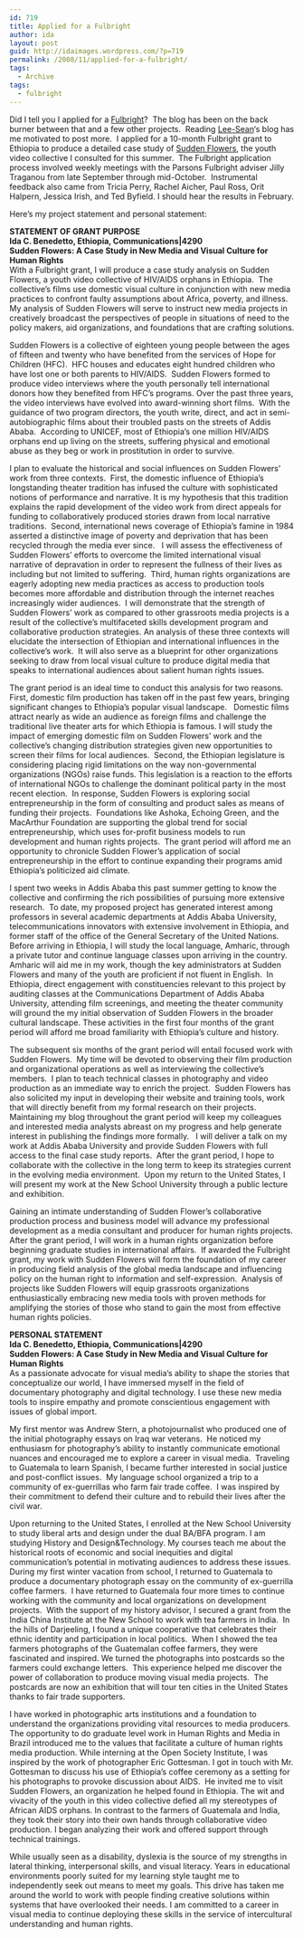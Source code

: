 ```yaml
---
id: 719
title: Applied for a Fulbright
author: ida
layout: post
guid: http://idaimages.wordpress.com/?p=719
permalink: /2008/11/applied-for-a-fulbright/
tags:
  - Archive
tags:
  - fulbright
---
```

Did I tell you I applied for a [Fulbright][1]?  The blog has been on the back burner between that and a few other projects.  Reading [Lee-Sean][2]&#8216;s blog has me motivated to post more.  I applied for a 10-month Fulbright grant to Ethiopia to produce a detailed case study of [Sudden Flowers][3], the youth video collective I consulted for this summer.  The Fulbright application process involved weekly meetings with the Parsons Fulbright adviser Jilly Traganou from late September through mid-October.  Instrumental feedback also came from Tricia Perry, Rachel Aicher, Paul Ross, Orit Halpern, Jessica Irish, and Ted Byfield. I should hear the results in February.

Here&#8217;s my project statement and personal statement:

<!--more-->

**STATEMENT OF GRANT PURPOSE  
Ida C. Benedetto, Ethiopia, Communications|4290  
Sudden Flowers: A Case Study in New Media and Visual Culture for Human Rights**  
With a Fulbright grant, I will produce a case study analysis on Sudden Flowers, a youth video collective of HIV/AIDS orphans in Ethiopia.  The collective’s films use domestic visual culture in conjunction with new media practices to confront faulty assumptions about Africa, poverty, and illness.  My analysis of Sudden Flowers will serve to instruct new media projects in creatively broadcast the perspectives of people in situations of need to the policy makers, aid organizations, and foundations that are crafting solutions.

Sudden Flowers is a collective of eighteen young people between the ages of fifteen and twenty who have benefited from the services of Hope for Children (HFC).  HFC houses and educates eight hundred children who have lost one or both parents to HIV/AIDS.  Sudden Flowers formed to produce video interviews where the youth personally tell international donors how they benefited from HFC’s programs. Over the past three years, the video interviews have evolved into award-winning short films.  With the guidance of two program directors, the youth write, direct, and act in semi-autobiographic films about their troubled pasts on the streets of Addis Ababa.  According to UNICEF, most of Ethiopia’s one million HIV/AIDS orphans end up living on the streets, suffering physical and emotional abuse as they beg or work in prostitution in order to survive.

I plan to evaluate the historical and social influences on Sudden Flowers’ work from three contexts.  First, the domestic influence of Ethiopia’s longstanding theater tradition has infused the culture with sophisticated notions of performance and narrative. It is my hypothesis that this tradition explains the rapid development of the video work from direct appeals for funding to collaboratively produced stories drawn from local narrative traditions.  Second, international news coverage of Ethiopia’s famine in 1984 asserted a distinctive image of poverty and deprivation that has been recycled through the media ever since.   I will assess the effectiveness of Sudden Flowers’ efforts to overcome the limited international visual narrative of depravation in order to represent the fullness of their lives as including but not limited to suffering.  Third, human rights organizations are eagerly adopting new media practices as access to production tools becomes more affordable and distribution through the internet reaches increasingly wider audiences.  I will demonstrate that the strength of Sudden Flowers’ work as compared to other grassroots media projects is a result of the collective’s multifaceted skills development program and collaborative production strategies. An analysis of these three contexts will elucidate the intersection of Ethiopian and international influences in the collective’s work.  It will also serve as a blueprint for other organizations seeking to draw from local visual culture to produce digital media that speaks to international audiences about salient human rights issues.

The grant period is an ideal time to conduct this analysis for two reasons.  First, domestic film production has taken off in the past few years, bringing significant changes to Ethiopia’s popular visual landscape.   Domestic films attract nearly as wide an audience as foreign films and challenge the traditional live theater arts for which Ethiopia is famous. I will study the impact of emerging domestic film on Sudden Flowers’ work and the collective’s changing distribution strategies given new opportunities to screen their films for local audiences.  Second, the Ethiopian legislature is considering placing rigid limitations on the way non-governmental organizations (NGOs) raise funds. This legislation is a reaction to the efforts of international NGOs to challenge the dominant political party in the most recent election.  In response, Sudden Flowers is exploring social entrepreneurship in the form of consulting and product sales as means of funding their projects.  Foundations like Ashoka, Echoing Green, and the MacArthur Foundation are supporting the global trend for social entrepreneurship, which uses for-profit business models to run development and human rights projects.  The grant period will afford me an opportunity to chronicle Sudden Flower’s application of social entrepreneurship in the effort to continue expanding their programs amid Ethiopia’s politicized aid climate.

I spent two weeks in Addis Ababa this past summer getting to know the collective and confirming the rich possibilities of pursuing more extensive research.  To date, my proposed project has generated interest among professors in several academic departments at Addis Ababa University, telecommunications innovators with extensive involvement in Ethiopia, and former staff of the office of the General Secretary of the United Nations. Before arriving in Ethiopia, I will study the local language, Amharic, through a private tutor and continue language classes upon arriving in the country. Amharic will aid me in my work, though the key administrators at Sudden Flowers and many of the youth are proficient if not fluent in English.  In Ethiopia, direct engagement with constituencies relevant to this project by auditing classes at the Communications Department of Addis Ababa University, attending film screenings, and meeting the theater community will ground the my initial observation of Sudden Flowers in the broader cultural landscape. These activities in the first four months of the grant period will afford me broad familiarity with Ethiopia’s culture and history.

The subsequent six months of the grant period will entail focused work with Sudden Flowers.  My time will be devoted to observing their film production and organizational operations as well as interviewing the collective’s members.  I plan to teach technical classes in photography and video production as an immediate way to enrich the project.  Sudden Flowers has also solicited my input in developing their website and training tools, work that will directly benefit from my formal research on their projects.  Maintaining my blog throughout the grant period will keep my colleagues and interested media analysts abreast on my progress and help generate interest in publishing the findings more formally.   I will deliver a talk on my work at Addis Ababa University and provide Sudden Flowers with full access to the final case study reports.  After the grant period, I hope to collaborate with the collective in the long term to keep its strategies current in the evolving media environment.  Upon my return to the United States, I will present my work at the New School University through a public lecture and exhibition.

Gaining an intimate understanding of Sudden Flower’s collaborative production process and business model will advance my professional development as a media consultant and producer for human rights projects. After the grant period, I will work in a human rights organization before beginning graduate studies in international affairs.  If awarded the Fulbright grant, my work with Sudden Flowers will form the foundation of my career in producing field analysis of the global media landscape and influencing policy on the human right to information and self-expression.  Analysis of projects like Sudden Flowers will equip grassroots organizations enthusiastically embracing new media tools with proven methods for amplifying the stories of those who stand to gain the most from effective human rights policies.

**PERSONAL STATEMENT  
Ida C. Benedetto, Ethiopia, Communications|4290  
Sudden Flowers: A Case Study in New Media and Visual Culture for Human Rights**  
As a passionate advocate for visual media’s ability to shape the stories that conceptualize our world, I have immersed myself in the field of documentary photography and digital technology. I use these new media tools to inspire empathy and promote conscientious engagement with issues of global import.

My first mentor was Andrew Stern, a photojournalist who produced one of the initial photography essays on Iraq war veterans.  He noticed my enthusiasm for photography’s ability to instantly communicate emotional nuances and encouraged me to explore a career in visual media.  Traveling to Guatemala to learn Spanish, I became further interested in social justice and post-conflict issues.  My language school organized a trip to a community of ex-guerrillas who farm fair trade coffee.  I was inspired by their commitment to defend their culture and to rebuild their lives after the civil war.

Upon returning to the United States, I enrolled at the New School University to study liberal arts and design under the dual BA/BFA program. I am studying History and Design&Technology. My courses teach me about the historical roots of economic and social inequities and digital communication’s potential in motivating audiences to address these issues.  During my first winter vacation from school, I returned to Guatemala to produce a documentary photograph essay on the community of ex-guerrilla coffee farmers.  I have returned to Guatemala four more times to continue working with the community and local organizations on development projects.  With the support of my history advisor, I secured a grant from the India China Institute at the New School to work with tea farmers in India.  In the hills of Darjeeling, I found a unique cooperative that celebrates their ethnic identity and participation in local politics.  When I showed the tea farmers photographs of the Guatemalan coffee farmers, they were fascinated and inspired. We turned the photographs into postcards so the farmers could exchange letters.  This experience helped me discover the power of collaboration to produce moving visual media projects.  The postcards are now an exhibition that will tour ten cities in the United States thanks to fair trade supporters.

I have worked in photographic arts institutions and a foundation to understand the organizations providing vital resources to media producers. The opportunity to do graduate level work in Human Rights and Media in Brazil introduced me to the values that facilitate a culture of human rights media production. While interning at the Open Society Institute, I was inspired by the work of photographer Eric Gottesman. I got in touch with Mr. Gottesman to discuss his use of Ethiopia’s coffee ceremony as a setting for his photographs to provoke discussion about AIDS.  He invited me to visit Sudden Flowers, an organization he helped found in Ethiopia. The wit and vivacity of the youth in this video collective defied all my stereotypes of African AIDS orphans. In contrast to the farmers of Guatemala and India, they took their story into their own hands through collaborative video production. I began analyzing their work and offered support through technical trainings.

While usually seen as a disability, dyslexia is the source of my strengths in lateral thinking, interpersonal skills, and visual literacy. Years in educational environments poorly suited for my learning style taught me to independently seek out means to meet my goals. This drive has taken me around the world to work with people finding creative solutions within systems that have overlooked their needs. I am committed to a career in visual media to continue deploying these skills in the service of intercultural understanding and human rights.

 [1]: http://us.fulbrightonline.org/home.html
 [2]: http://leesean.net/
 [3]: http://www.suddenflowers.org/
